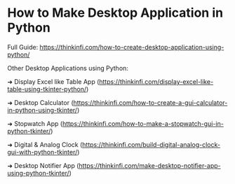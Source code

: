 # How to Make Desktop Application in Python

Full Guide: https://thinkinfi.com/how-to-create-desktop-application-using-python/

Other Desktop Applications using Python:

➜ Display Excel like Table App (https://thinkinfi.com/display-excel-like-table-using-tkinter-python/)

➜ Desktop Calculator (https://thinkinfi.com/how-to-create-a-gui-calculator-in-python-using-tkinter/)

➜ Stopwatch App (https://thinkinfi.com/how-to-make-a-stopwatch-gui-in-python-tkinter/)

➜ Digital & Analog Clock (https://thinkinfi.com/build-digital-analog-clock-gui-with-python-tkinter/)

➜ Desktop Notifier App (https://thinkinfi.com/make-desktop-notifier-app-using-python-tkinter/)
